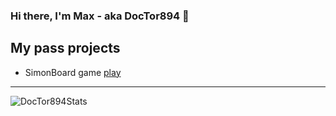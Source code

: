 ### Hi there, I'm Max - aka DocTor894 👋

## My pass projects
- SimonBoard game [play](https://doctor894.github.io/simongame/)

---

<img align="left" alt="DocTor894Stats" src="https://github-readme-stats.vercel.app/api?username=DocTor894&show_icons=true">

<!--
**DocTor894/DocTor894** is a ✨ _special_ ✨ repository because its `README.md` (this file) appears on your GitHub profile.

Here are some ideas to get you started:

- 🔭 I’m currently working on ...
- 🌱 I’m currently learning ...
- 👯 I’m looking to collaborate on ...
- 🤔 I’m looking for help with ...
- 💬 Ask me about ...
- 📫 How to reach me: ...
- 😄 Pronouns: ...
- ⚡ Fun fact: ...
-->
